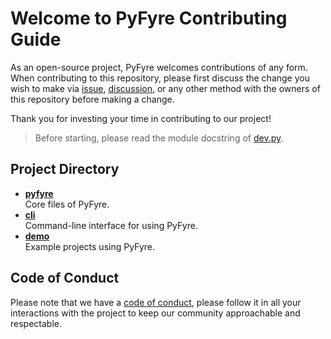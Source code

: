 # Welcome to PyFyre Contributing Guide
As an open-source project, PyFyre welcomes contributions of any form.  
When contributing to this repository, please first discuss the change you wish to make via [issue](https://github.com/pyfyre/pyfyre/issues), [discussion](https://github.com/pyfyre/pyfyre/discussions), or any other method with the owners of this repository before making a change.

Thank you for investing your time in contributing to our project!

> Before starting, please read the module docstring of [dev.py](dev.py).

## Project Directory
- [**pyfyre**](pyfyre)  
Core files of PyFyre.
- [**cli**](cli)  
Command-line interface for using PyFyre.
- [**demo**](demo)  
Example projects using PyFyre.

## Code of Conduct
Please note that we have a [code of conduct](CODE_OF_CONDUCT.md), please follow it in all your interactions with the project to keep our community approachable and respectable.
